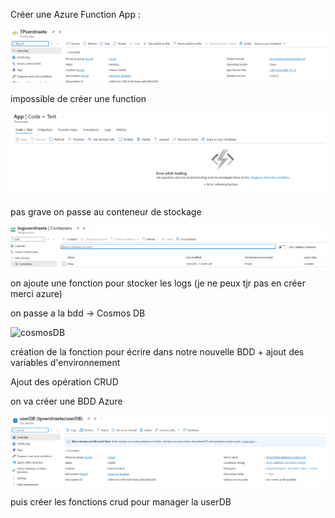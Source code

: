 Créer une Azure Function App :

![functionapp](/TP/functionapp.png)

impossible de créer une function 

![errorfunction](/TP/errorfunction.png)

pas grave on passe au conteneur de stockage 

![logs](/TP/logs.png)

on ajoute une fonction pour stocker les logs (je ne peux tjr pas en créer merci azure)

on passe a la bdd -> Cosmos DB

![cosmosDB](/TP/consmosDB.png)

création de la fonction pour écrire dans notre nouvelle BDD + ajout des variables d'environnement

Ajout des opération CRUD

on va créer une BDD Azure

![userDB](/TP/userDB.png)

puis créer les fonctions crud pour manager la userDB